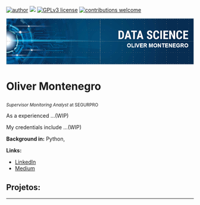 [![author](https://img.shields.io/badge/author-carlosfab-red.svg)](https://www.linkedin.com/in/carlosfab) [![](https://img.shields.io/badge/python-3.7+-blue.svg)](https://www.python.org/downloads/release/python-365/) [![GPLv3 license](https://img.shields.io/badge/License-GPLv3-blue.svg)](http://perso.crans.org/besson/LICENSE.html) [![contributions welcome](https://img.shields.io/badge/contributions-welcome-brightgreen.svg?style=flat)](https://github.com/carlosfab/data_science/issues)

<p align="center">
  <img src="https://raw.githubusercontent.com/olivermontenegro/portfolio/master/banner.png" >
</p>

# Oliver Montenegro
<sub>*Supervisor Monitoring Analyst* at SEGURPRO </sub>

As a experienced ...(WIP)

My credentials include ...(WIP)

**Background in:** Python, 

**Links:**
* [LinkedIn](https://www.linkedin.com/in/olivermontenegro/)
* [Medium](https://www.medium.com)


## Projetos:


---




